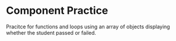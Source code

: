 ﻿# Component Practice

Pracitce for functions and loops using an array of objects displaying whether the student passed or failed.
